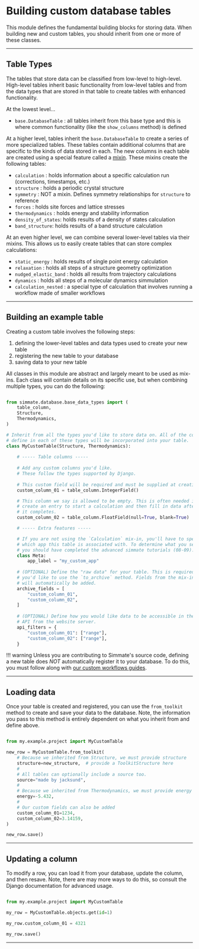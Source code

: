 
# Building custom database tables

This module defines the fundamental building blocks for storing data. When building new and custom tables, you should inherit from one or more of these classes.

----------------------------------------------------------------------

## Table Types

The tables that store data can be classified from low-level to high-level. High-level tables inherit basic functionality from low-level tables and from the data types that are stored in that table to create tables with enhanced functionality.  

At the lowest level...

- `base.DatabaseTable` : all tables inherit from this base type and this is where common functionality (like the `show_columns` method) is defined

At a higher level, tables inherit the `base.DatabaseTable` to create a series of more specialized tables. These tables contain additional columns that are specific to the kinds of data stored in each. The new columns in each table are created using a special feature called a [mixin](https://stackoverflow.com/questions/533631/what-is-a-mixin-and-why-is-it-useful).  These mixins create the following tables:

- `calculation` : holds information about a specific calculation run (corrections, timestamps, etc.)
- `structure` : holds a periodic crystal structure
- `symmetry` : NOT a mixin. Defines symmetry relationships for `structure` to reference
- `forces` : holds site forces and lattice stresses
- `thermodynamics` : holds energy and stability information
- `density_of_states`: holds results of a density of states calculation
- `band_structure`: holds results of a band structure calculation

At an even higher level, we can combine several lower-level tables via their mixins. This allows us to easily create tables that can store complex calculations:

- `static_energy` : holds results of single point energy calculation
- `relaxation` : holds all steps of a structure geometry optimization
- `nudged_elastic_band` : holds all results from trajectory calculations
- `dynamics` : holds all steps of a molecular dynamics simmulation
- `calculation_nested` : a special type of calculation that involves running a workflow made of smaller workflows

----------------------------------------------------------------------

## Building an example table

Creating a custom table involves the following steps:

1. defining the lower-level tables and data types used to create your new table
2. registering the new table to your database
3. saving data to your new table

All classes in this module are abstract and largely meant to be used as mix-ins. Each class will contain details on its specific use, but when combining multiple types, you can do the following:

``` python

from simmate.database.base_data_types import (
    table_column,
    Structure,
    Thermodynamics,
)

# Inherit from all the types you'd like to store data on. All of the columns
# define in each of these types will be incorporated into your table.
class MyCustomTable(Structure, Thermodynamics):
    
    # ----- Table columns -----
    
    # Add any custom columns you'd like.
    # These follow the types supported by Django.
    
    # This custom field will be required and must be supplied at creation
    custom_column_01 = table_column.IntegerField()

    # This column we say is allowed to be empty. This is often needed if you
    # create an entry to start a calculation and then fill in data after a
    # it completes.
    custom_column_02 = table_column.FloatField(null=True, blank=True)

    # ----- Extra features -----

    # If you are not using the `Calculation` mix-in, you'll have to specify
    # which app this table is associated with. To determine what you set here,
    # you should have completed the advanced simmate tutorials (08-09).
    class Meta:
        app_label = "my_custom_app"
    
    # (OPTIONAL) Define the "raw data" for your table. This is required if 
    # you'd like to use the `to_archive` method. Fields from the mix-in 
    # will automatically be added.
    archive_fields = [
        "custom_column_01",
        "custom_column_02",
    ]
    
    # (OPTIONAL) Define how you would like data to be accessible in the REST 
    # API from the website server.
    api_filters = {
        "custom_column_01": ["range"],
        "custom_column_02": ["range"],
    }

```

!!! warning
    Unless you are contributing to Simmate's source code, defining a new table does *NOT* automatically register it to your database. To do this, you must follow along with [our custom workflows guides](/full_guides/workflows/creating_new_workflows/).

----------------------------------------------------------------------

## Loading data

Once your table is created and registered, you can use the `from_toolkit` method to create and save your data to the database. Note, the information you pass to this method is entirely dependent on what you inherit from and define above.

``` python

from my.example.project import MyCustomTable

new_row = MyCustomTable.from_toolkit(
    # Because we inherited from Structure, we must provide structure
    structure=new_structure,  # provide a ToolkitStructure here
    # 
    # All tables can optionally include a source too.
    source="made by jacksund",
    #
    # Because we inherited from Thermodynamics, we must provide energy
    energy=-5.432,
    #
    # Our custom fields can also be added
    custom_column_01=1234,
    custom_column_02=3.14159,
)

new_row.save()
```

----------------------------------------------------------------------

## Updating a column

To modify a row, you can load it from your database, update the column, and then resave. Note, there are may more ways to do this, so consult the Django documentation for advanced usage.

``` python

from my.example.project import MyCustomTable

my_row = MyCustomTable.objects.get(id=1)

my_row.custom_column_01 = 4321

my_row.save()
```

----------------------------------------------------------------------
